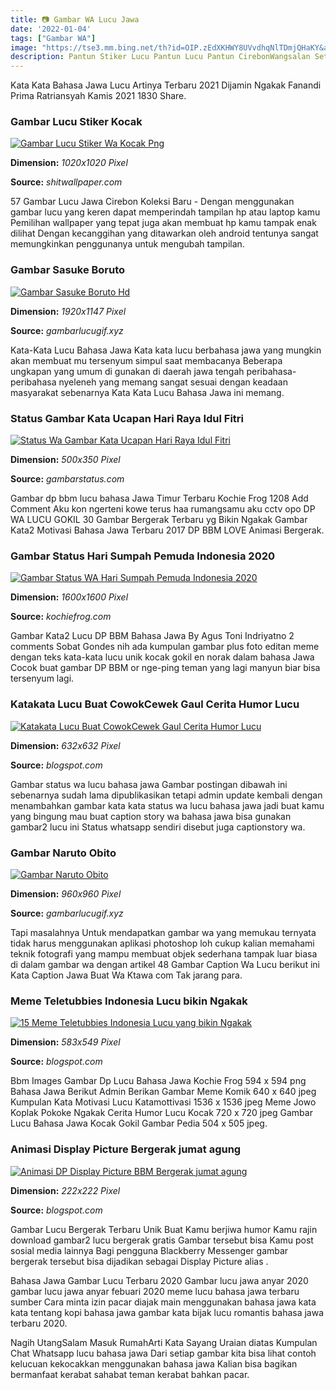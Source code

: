 ```yaml
---
title: 📷 Gambar WA Lucu Jawa
date: '2022-01-04'
tags: ["Gambar WA"]
image: "https://tse3.mm.bing.net/th?id=OIP.zEdXKHWY8UVvdhqNlTDmjQHaKY&amp;pid=15.1"
description: Pantun Stiker Lucu Pantun Lucu Pantun CirebonWangsalan Setiker Lucu Bahasa Jawa Wangsalan Lucu Kata Kata Kocak Bahasa Jawa Kata Kata Hari Besar Iwan Fals Rut
---
```




Kata Kata Bahasa Jawa Lucu Artinya Terbaru 2021 Dijamin Ngakak Fanandi Prima Ratriansyah Kamis 2021 1830 Share.



### Gambar Lucu Stiker Kocak 

[![Gambar Lucu Stiker Wa Kocak Png](https://images.sftcdn.net/images/t_app-cover-l,f_auto/p/e258e63b-cb6d-4663-a166-b887aebfc245/1930913591/atta-halilintar-sticker-wa-pack-screenshot.png)](https://images.sftcdn.net/images/t_app-cover-l,f_auto/p/e258e63b-cb6d-4663-a166-b887aebfc245/1930913591/atta-halilintar-sticker-wa-pack-screenshot.png)


**Dimension:** _1020x1020 Pixel_ 

**Source:** _shitwallpaper.com_ 


57 Gambar Lucu Jawa Cirebon Koleksi Baru - Dengan menggunakan gambar lucu yang keren dapat memperindah tampilan hp atau laptop kamu Pemilihan wallpaper yang tepat juga akan membuat hp kamu tampak enak dilihat Dengan kecanggihan yang ditawarkan oleh android tentunya sangat memungkinkan penggunanya untuk mengubah tampilan.


### Gambar Sasuke Boruto

[![Gambar Sasuke Boruto Hd](https://www.gambarlucugif.xyz/wp-content/uploads/2020/05/Sasuke-Boruto-Wallpapers-Wallpaper-Cave-6.png)](https://www.gambarlucugif.xyz/wp-content/uploads/2020/05/Sasuke-Boruto-Wallpapers-Wallpaper-Cave-6.png)


**Dimension:** _1920x1147 Pixel_ 

**Source:** _gambarlucugif.xyz_ 


Kata-Kata Lucu Bahasa Jawa Kata kata lucu berbahasa jawa yang mungkin akan membuat mu tersenyum simpul saat membacanya Beberapa ungkapan yang umum di gunakan di daerah jawa tengah peribahasa-peribahasa nyeleneh yang memang sangat sesuai dengan keadaan masyarakat sebenarnya Kata Kata Lucu Bahasa Jawa ini memang.


### Status Gambar Kata Ucapan Hari Raya Idul Fitri 

[![Status Wa Gambar Kata Ucapan Hari Raya Idul Fitri ](https://gambarstatus.com/wp-content/uploads/2020/08/56ee9d4d1d4eab7a9535dfd2ecb6e356.jpg)](https://gambarstatus.com/wp-content/uploads/2020/08/56ee9d4d1d4eab7a9535dfd2ecb6e356.jpg)


**Dimension:** _500x350 Pixel_ 

**Source:** _gambarstatus.com_ 


Gambar dp bbm lucu bahasa Jawa Timur Terbaru Kochie Frog 1208 Add Comment Aku kon ngerteni kowe terus haa rumangsamu aku cctv opo DP WA LUCU GOKIL 30 Gambar Bergerak Terbaru yg Bikin Ngakak Gambar Kata2 Motivasi Bahasa Jawa Terbaru 2017 DP BBM LOVE Animasi Bergerak.


### Gambar Status Hari Sumpah Pemuda Indonesia 2020 

[![Gambar Status WA Hari Sumpah Pemuda Indonesia 2020 ](https://1.bp.blogspot.com/-s7yhH3JgZFM/XbYfIbFOvqI/AAAAAAAAhpQ/9BjKkZCLw6ocBFNdbkQZgskZ4Tf2ZHcLQCLcBGAsYHQ/s1600/gambar-sumpah-pemuda-terbaru.jpg)](https://1.bp.blogspot.com/-s7yhH3JgZFM/XbYfIbFOvqI/AAAAAAAAhpQ/9BjKkZCLw6ocBFNdbkQZgskZ4Tf2ZHcLQCLcBGAsYHQ/s1600/gambar-sumpah-pemuda-terbaru.jpg)


**Dimension:** _1600x1600 Pixel_ 

**Source:** _kochiefrog.com_ 


Gambar Kata2 Lucu DP BBM Bahasa Jawa By Agus Toni Indriyatno 2 comments Sobat Gondes nih ada kumpulan gambar plus foto editan meme dengan teks kata-kata lucu unik kocak gokil en norak dalam bahasa Jawa Cocok buat gambar DP BBM or nge-ping teman yang lagi manyun biar bisa tersenyum lagi.


### Katakata Lucu Buat CowokCewek Gaul Cerita Humor Lucu 

[![Katakata Lucu Buat CowokCewek Gaul  Cerita Humor Lucu ](http://1.bp.blogspot.com/-vkL09suwq0o/VRwUQ66FzNI/AAAAAAAABUE/kv3GcE2eJno/s1600/kata-kata%2Blucu%2Bbuat%2Bcowok%2Bgaul.jpg)](http://1.bp.blogspot.com/-vkL09suwq0o/VRwUQ66FzNI/AAAAAAAABUE/kv3GcE2eJno/s1600/kata-kata%2Blucu%2Bbuat%2Bcowok%2Bgaul.jpg)


**Dimension:** _632x632 Pixel_ 

**Source:** _blogspot.com_ 


Gambar status wa lucu bahasa jawa Gambar postingan dibawah ini sebenarnya sudah lama dipublikasikan tetapi admin update kembali dengan menambahkan gambar kata kata status wa lucu bahasa jawa jadi buat kamu yang bingung mau buat caption story wa bahasa jawa bisa gunakan gambar2 lucu ini Status whatsapp sendiri disebut juga captionstory wa.


### Gambar Naruto Obito

[![Gambar Naruto Obito](https://www.gambarlucugif.xyz/wp-content/uploads/2020/05/Obito-Uchiha-Animasi-Kartun-Gambar.jpg)](https://www.gambarlucugif.xyz/wp-content/uploads/2020/05/Obito-Uchiha-Animasi-Kartun-Gambar.jpg)


**Dimension:** _960x960 Pixel_ 

**Source:** _gambarlucugif.xyz_ 


Tapi masalahnya Untuk mendapatkan gambar wa yang memukau ternyata tidak harus menggunakan aplikasi photoshop loh cukup kalian memahami teknik fotografi yang mampu membuat objek sederhana tampak luar biasa di dalam gambar wa dengan artikel 48 Gambar Caption Wa Lucu berikut ini Kata Caption Jawa Buat Wa Ktawa com Tak jarang para.


### Meme Teletubbies Indonesia Lucu bikin Ngakak 

[![15 Meme Teletubbies Indonesia Lucu yang bikin Ngakak ](https://2.bp.blogspot.com/-k_q7ioo3d7g/VzbKZDiwjZI/AAAAAAAAI5Q/ejVVGTZNVWIKsXNuSHJKpvCuVgLIyuXiwCLcB/s1600/meme-lucu-teletubbies11.jpg)](https://2.bp.blogspot.com/-k_q7ioo3d7g/VzbKZDiwjZI/AAAAAAAAI5Q/ejVVGTZNVWIKsXNuSHJKpvCuVgLIyuXiwCLcB/s1600/meme-lucu-teletubbies11.jpg)


**Dimension:** _583x549 Pixel_ 

**Source:** _blogspot.com_ 


Bbm Images Gambar Dp Lucu Bahasa Jawa Kochie Frog 594 x 594 png Bahasa Jawa Berikut Admin Berikan Gambar Meme Komik 640 x 640 jpeg Kumpulan Kata Motivasi Lucu Katamottivasi 1536 x 1536 jpeg Meme Jowo Koplak Pokoke Ngakak Cerita Humor Lucu Kocak 720 x 720 jpeg Gambar Lucu Bahasa Jawa Kocak Gokil Gambar Pedia 504 x 505 jpeg.


### Animasi Display Picture Bergerak jumat agung 

[![Animasi DP Display Picture BBM Bergerak jumat agung ](http://1.bp.blogspot.com/-wpKrFMqdTdE/U0T1yC0z1aI/AAAAAAAACVA/aiVgjVBDB0w/s1600/animasi+bbm=tuhan+jesus.gif)](http://1.bp.blogspot.com/-wpKrFMqdTdE/U0T1yC0z1aI/AAAAAAAACVA/aiVgjVBDB0w/s1600/animasi+bbm=tuhan+jesus.gif)


**Dimension:** _222x222 Pixel_ 

**Source:** _blogspot.com_ 



Gambar Lucu Bergerak Terbaru Unik Buat Kamu berjiwa humor Kamu rajin download gambar2 lucu bergerak gratis Gambar tersebut bisa Kamu post sosial media lainnya Bagi pengguna Blackberry Messenger gambar bergerak tersebut bisa dijadikan sebagai Display Picture alias .


Bahasa Jawa Gambar Lucu Terbaru 2020 Gambar lucu jawa anyar 2020 gambar lucu jawa anyar febuari 2020 meme lucu bahasa jawa terbaru sumber Cara minta izin pacar diajak main menggunakan bahasa jawa kata kata tentang kopi bahasa jawa gambar kata bijak lucu romantis bahasa jawa terbaru 2020.


Nagih UtangSalam Masuk RumahArti Kata Sayang Uraian diatas Kumpulan Chat Whatsapp lucu bahasa jawa Dari setiap gambar kita bisa lihat contoh kelucuan kekocakkan menggunakan bahasa jawa Kalian bisa bagikan bermanfaat kerabat sahabat teman kerabat bahkan pacar.




